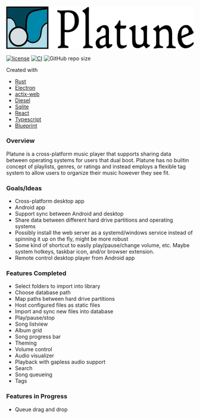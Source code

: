 ![Platune](res/platune-title.png)

[![license](https://img.shields.io/github/license/aschey/platune)](https://github.com/aschey/platune/blob/master/LICENSE)
[![CI](https://github.com/aschey/Platune/actions/workflows/test.yml/badge.svg)](https://github.com/aschey/Platune/actions/workflows/test.yml)
![GitHub repo size](https://img.shields.io/github/repo-size/aschey/platune)

Created with

- [Rust](https://www.rust-lang.org/)
- [Electron](https://www.electronjs.org/)
- [actix-web](https://github.com/actix/actix-web)
- [Diesel](https://github.com/diesel-rs/diesel)
- [Sqlite](https://www.sqlite.org/)
- [React](https://reactjs.org/)
- [Typescript](https://www.typescriptlang.org/)
- [Blueprint](https://github.com/palantir/blueprint)

### Overview

Platune is a cross-platform music player that supports sharing data between operating systems for users that dual boot. Platune has no builtin concept of playlists, genres, or ratings and instead employs a flexible tag system to allow users to organize their music however they see fit.

### Goals/Ideas

- Cross-platform desktop app
- Android app
- Support sync between Android and desktop
- Share data between different hard drive partitions and operating systems
- Possibly install the web server as a systemd/windows service instead of spinning it up on the fly, might be more robust
- Some kind of shortcut to easily play/pause/change volume, etc. Maybe system hotkeys, taskbar icon, and/or browser extension.
- Remote control desktop player from Android app

### Features Completed

- Select folders to import into library
- Choose database path
- Map paths between hard drive partitions
- Host configured files as static files
- Import and sync new files into database
- Play/pause/stop
- Song listview
- Album grid
- Song progress bar
- Theming
- Volume control
- Audio visualizer
- Playback with gapless audio support
- Search
- Song queueing
- Tags

### Features in Progress

- Queue drag and drop
